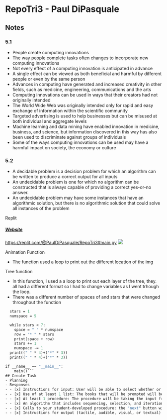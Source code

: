 # RepoTri3 - Paul DiPasquale

## Notes
### 5.1
- People create computing innovations
- The way people complete tasks often changes to incorporate new computing innovations
- Not every effect of a computing innovation is anticipated in advance
- A single effect can be viewed as both beneficial and harmful by different people or even by the same person
- Advances in computing have generated and increased creativity in other fields, such as medicine, engineering, communications and the arts
- Computing innovations can be used in ways that their creators had not originally intended
- The World Wide Web was originally intended only for rapid and easy exchange of information within the scientific community
- Targeted advertising is used to help businesses but can be misused at both individual and aggregate levels
- Machine learning and data mining have enabled innovation in medicine, business, and science, but information discovered in this way has also been used to discriminate against groups of individuals
- Some of the ways computing innovations can be used may have a  harmful impact on society, the economy or culture

### 5.2
- A decidable problem is a decision problem for which an algorithm can be written to produce a correct output for all inputs
- An undecidable problem is one for which no algorithm can be constructed that is always capable of providing a correct yes-or-no answer.
- An undecidable problem may have some instances that have an algorithmic solution, but there is no algorithmic solution that could solve all instances of the problem

Replit
##### [Website](https://replit.com/@PaulDiPasquale/algorithms#main.py)
https://replit.com/@PaulDiPasquale/RepoTri3#main.py
<img src="file:///var/folders/7v/l1wjfwh113bb0fxfgtfbdpxr0000gn/T/TemporaryItems/(A%20Document%20Being%20Saved%20By%20screencaptureui%202)/Screen%20Shot%202022-03-14%20at%202.03.35%20PM.png">

Animation Function
- The function used a loop to print out the different location of the img

Tree function
- In this function, I used a a loop to print out each layer of the tree, they. all had a different format so I had to change variables as I went trhough the loop.
- There was a different number of spaces of and stars that were changed throughout the function
```def main():
  stars = 1
  numspace = 5

  while stars < 7:
    space = " " * numspace
    row = "* " * stars
    print(space + row)
    stars += 1
    numspace -= 1
  print((" " * 4)+("*" * 3))
  print((" " * 4)+("*" * 3))

if __name__ == "__main__":
    main()```
## Create Task
- Planning
- Responses
- - [x] Instructions for input: User will be able to select whether or not they would like to add a book to their wishlist. There will be 5 options to choose from that the user will decide on
- - [x] Use of at least 1 list: The books that will be prompted will be from a question list. A list will also be created as the user decides on the books that they like.(push-js)
- - [x] At least 1 procedure: The procedure will be taking the input from a user and the function will produce a list of books that they wanted to add to their wishlist
- - [x] An algorithm that includes sequencing, selection, and iteration that is in the body of the selected procedure: The function runs through a loop that adds questions to a list and shuffles them. There will be different parts to this and only certain action will occur when  specific conditions are met. Ex: If the user likes the book, the function will add it to a list.
- - [x] Calls to your student-developed procedure: the "next" button will switch to different question and allow the user to decide on the next book they want to add
- - [x] Instructions for output (tactile, audible, visual, or textual) based on input program functionality: The output will be a textual list of books that the user created
